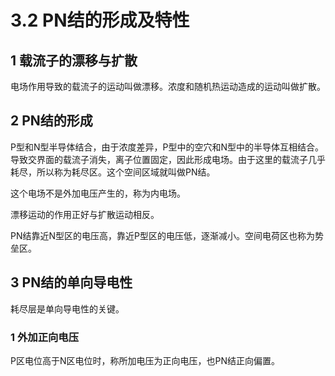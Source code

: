 # 3.2 PN结的形成及特性

## 1 载流子的漂移与扩散

电场作用导致的载流子的运动叫做漂移。浓度和随机热运动造成的运动叫做扩散。

## 2 PN结的形成

P型和N型半导体结合，由于浓度差异，P型中的空穴和N型中的半导体互相结合。导致交界面的载流子消失，离子位置固定，因此形成电场。由于这里的载流子几乎耗尽，所以称为耗尽区。这个空间区域就叫做PN结。

这个电场不是外加电压产生的，称为内电场。

漂移运动的作用正好与扩散运动相反。

PN结靠近N型区的电压高，靠近P型区的电压低，逐渐减小。空间电荷区也称为势垒区。

## 3 PN结的单向导电性

耗尽层是单向导电性的关键。

### 1 外加正向电压

P区电位高于N区电位时，称所加电压为正向电压，也PN结正向偏置。
